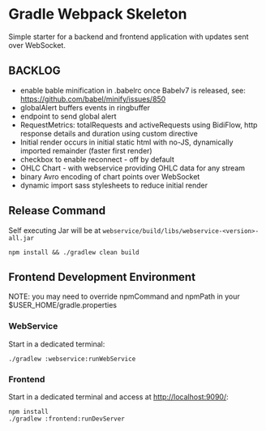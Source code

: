 # Gradle Webpack Skeleton

Simple starter for a backend and frontend application with updates sent over WebSocket.

## BACKLOG
 * enable bable minification in .babelrc once Babelv7 is released, see: https://github.com/babel/minify/issues/850
 * globalAlert buffers events in ringbuffer
 * endpoint to send global alert
 * RequestMetrics: totalRequests and activeRequests using BidiFlow, http response details and duration using custom directive 
 * Initial render occurs in initial static html with no-JS, dynamically imported remainder (faster first render)
 * checkbox to enable reconnect - off by default
 * OHLC Chart - with webservice providing OHLC data for any stream
 * binary Avro encoding of chart points over WebSocket
 * dynamic import sass stylesheets to reduce initial render

## Release Command
Self executing Jar will be at `webservice/build/libs/webservice-<version>-all.jar`
```
npm install && ./gradlew clean build
```

## Frontend Development Environment

NOTE: you may need to override npmCommand and npmPath in your $USER_HOME/gradle.properties

### WebService
Start in a dedicated terminal:
```
./gradlew :webservice:runWebService
```

### Frontend
Start in a dedicated terminal and access at [http://localhost:9090/](http://localhost:9090/):
```
npm install
./gradlew :frontend:runDevServer
```
